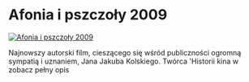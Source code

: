 Afonia i pszczoły 2009 
=============
[![Afonia i pszczoły 2009 ](http://vidos.pl/images/player.gif)](http://vidos.pl/afonia-i-pszczoly-2009)

 Najnowszy autorski film, cieszącego się wśród publiczności ogromną sympatią i uznaniem, Jana Jakuba Kolskiego. Twórca 'Historii kina w zobacz pełny opis
